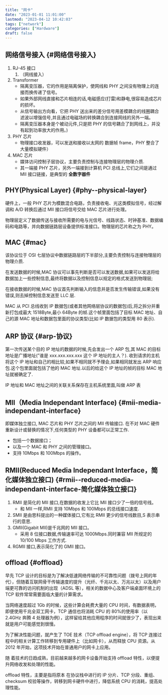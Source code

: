 ```yaml
---
title: "网卡"
date: "2023-01-01 11:01:00"
lastmod: "2023-04-12 10:42:03"
tags: ["network"]
categories: ["Hardware"]
draft: false
---
```


## 网络信号接入 {#网络信号接入}

1.  RJ-45 接口
    1.  （网线接入）
2.  Transformer
    -   隔离变压器，它的作用是隔离保护，使网线和 PHY 之间没有物理上的连接而换传递了信号。
    -   如果外部网线直接和芯片相连的话,电磁感应(打雷)和静电,很容易造成芯片的损坏。
    -   从信号输出方向看，它把 PHY 送出来的差分信号用差模耦合的线圈耦合滤波以增强信号,并且通过电磁场的转换耦合到连接网线的另外一端。
    -   隔离变压器本身是个被动元件,只是把 PHY 的信号耦合了到网线上，并没有起到功率放大的作用。)
3.  PHY 芯片
    -   物理接口收发器，可以发送和接收以太网的 数据帧 frame，PHY 整合了大量模拟硬件）
4.  MAC 芯片
    -   媒体访问控制子层协议，主要负责控制与连接物理层的物理介质.
    -   其一端接 PHY 芯片，另外一端接到计算机 PCI 总线上,它们之间是通过 MII 接口链接，是典型的 **全数字器件**


## PHY(Physical Layer) {#phy--physical-layer}

硬件上，一般 PHY 芯片为模数混合电路，负责接收电、光这类模拟信号，经过解调和 A/D 转换后通过 MII 接口将信号交给 MAC 芯片进行处理。

物理层定义了数据传送与接收所需要的电与光信号、线路状态、时钟基准、数据编码和电路等，并向数据链路层设备提供标准接口。物理层的芯片称之为 PHY。


## MAC {#mac}

该协议位于 OSI 七层协议中数据链路层的下半部分,主要负责控制与连接物理层的物理介质.

在发送数据的时候,MAC 协议可以事先判断是否可以发送数据,如果可以发送将给数据加上一些控制信息,最终将数据以及控制信息以规定的格式发送到物理层;

在接收数据的时候,MAC 协议首先判断输入的信息并是否发生传输错误,如果没有错误,则去掉控制信息发送至 LLC 层.

MAC 从 PCI 总线收到 IP 数据包(或者其他网络层协议的数据包)后,将之拆分并重新打包成最大 1518Byte,最小 64Byte 的帧.这个帧里面包括了目标 MAC 地址、自己的源 MAC 地址和数据包里面的协议类型(比如 IP 数据包的类型用 80 表示).


## ARP 协议 {#arp-协议}

第一次传送某个目的 IP 地址的数据的时候,先会发出一个 ARP 包,其 MAC 的目标地址是广播地址(”谁是 xxx.xxx.xxx.xxx 这个 IP 地址的主人？). 收到请求的主机将这个 IP 地址和自己的相比较,如果不相同就不予理会,如果相同就发出 ARP 响应包.这个包里面就包括了他的 MAC 地址.以后的给这个 IP 地址的帧的目标 MAC 地址就被确定了.

IP 地址和 MAC 地址之间的关联关系保存在主机系统里面,叫做 ARP 表


## MII（Media Independant Interface) {#mii-media-independant-interface}

即媒体独立接口, MAC 芯片和 PHY 芯片之间的 MII 传输接口. 在不对 MAC 硬件重新设计或替换的情况下,任何类型的 PHY 设备都可以正常工作.

-   包括一个数据接口；
-   以及一个 MAC 和 PHY 之间的管理接口。
-   支持 10Mbps 和 100Mbps 的操作。


## RMII(Reduced Media Independant Interface，简化媒体独立接口) {#rmii--reduced-media-independant-interface-简化媒体独立接口}

1.  RMII 是简化的 MII 接口,在数据的收发上它比 MII 接口少了一倍的信号线。
    -   和 MII 一样,RMII 支持 10Mbps 和 100Mbps 的总线接口速度.
2.  SMII 是由思科提出的一种媒体接口,它有比 RMII 更少的信号线数目,S 表示串行的意思.
3.  GMII(Gigabit MII)是千兆网的 MII 接口。
    -   采用 8 位接口数据,传输速率可达 1000Mbps.同时兼容 MII 所规定的 10/100 Mbps 工作方式.
4.  RGMII 接口,表示简化了的 GMII 接口。


## offload {#offload}

早先 TCP 设计的目标是为了解决低速网络传输的不可靠性问题（拨号上网的年代），但随着互联网骨干传输速度的提升（光纤、千兆以太、万兆以太）以及用户端更可靠的访问机制的出现（ADSL 等），相关的数据中心及客户端桌面环境上的 TCP 软件常常需要面临大量的计算需求。

当网络速度超过 1Gb 的时候，这些计算会耗费大量的 CPU 时间，有数据表明，即便使用千兆全双工网卡，TCP 通信也将消耗 CPU 的 80%的使用率（以 2.4GHz 奔腾 4 处理器为例），这样留给其他应用程序的时间就很少了，表现出来就是用户可能感觉到很慢。

为了解决性能问题，就产生了 TOE 技术（TCP offload engine），将 TCP 连接过程中的相关计算工作转移到专用硬件上（比如网卡），从而释放 CPU 资源。从 2012 年开始，这项技术开始在普通用户的网卡上应用。

随 着技术的日趋成熟，目前越来越多的网卡设备开始支持 offload 特性，以便提升网络收发和处理的性能。

offload 特性，主要是指将原本 在协议栈中进行的 IP 分片、TCP 分段、重组、checksum 校验等操作，转移到网卡硬件中进行，降低系统 CPU 的消耗，提高处理性能。